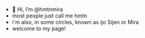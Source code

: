 - 👋 Hi, I’m @hmtnmira
- most people just call me hmtn
- i'm also, in some circles, known as ijo Sijen or Mira
- welcome to my page!

<!---
hmtnmira/hmtnmira is a ✨ special ✨ repository because its `README.md` (this file) appears on your GitHub profile.
You can click the Preview link to take a look at your changes.
--->
